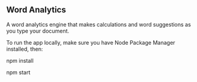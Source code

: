 ## Word Analytics

A word analytics engine that makes calculations and word suggestions as you type your document.


To run the app locally, make sure you have Node Package Manager installed, then:

npm install

npm start
